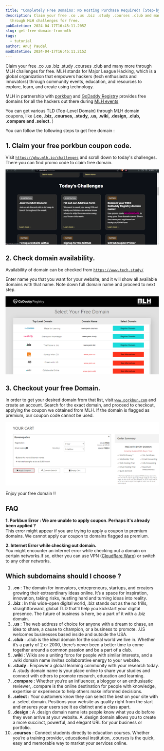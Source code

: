 ```yaml
---
title: "Completely Free Domains: No Hosting Purchase Required! [Step-by-Step Guide]"
description: Claim your free .co .us .biz .study .courses .club and many more
  through MLH challenges for free.
pubDatetime: 2024-04-17T16:45:11.205Z
slug: get-free-domain-from-mlh
tags:
  - tutorial
author: Anuj Paudel
modDatetime: 2024-04-17T16:45:11.215Z
---
```


Claim your free .co .us .biz .study .courses .club and many more through MLH challenges for free. MLH stands for Major League Hacking, which is a global organization that empowers hackers (tech enthusiasts and innovators) through community events, education, and resources to explore, learn, and create using technology.

MLH in partnership with [porkbun](www.porkbun.com) and [GoDaddy Registry](https://www.tech.study/) provides free domains for all the hackers out there during [MLH events](https://mlh.io/events)

You can get various TLD (Top-Level Domain) through MLH domain coupons, like (**.co, .biz, .courses, .study, .us, .wiki, .design, .club, .compare and .select.** )

You can follow the following steps to get free domain :

## 1. Claim your free porkbun coupon code.

Visit [`https://ghw.mlh.io/challenges`](https://ghw.mlh.io/challenges) and scroll down to today's challenges. There you can find promo code to claim free domain.

![challenges of MLH event's from where we can claim out free coupon](../../assets/screenshot-2024-04-17-103418.png "MLH's coupon code for free domain")

## 2. Check domain availability.

Availability of domain can be checked from [`https://www.tech.study/`](https://www.tech.study/)

Enter name you that you want for your website, and it will show all available domains with that name. Note down full domain name and proceed to next step.

![list showing available domains that we can claim for free in tech.study](../../assets/screenshot-2024-04-17-103912.png "domain availability check in tech.study")

## 3. Checkout your free Domain.

In order to get your desired domain from that list, visit [`www.porkbun.com`](www.porkbun.com) and create an account.
Search for the exact domain, and proceed to checkout, applying the coupon we obtained from MLH. If the domain is flagged as premium, our coupon code cannot be used.

![checkout page for domain after applying cupon](../../assets/screenshot-2024-04-17-104746.png "checkout page of domain ")

Enjoy your free domain !!

## FAQ

**1. Porkbun Error : We are unable to apply coupon. Perhaps it's already been applied ?**  
This error might appear if you are trying to apply a coupon to premium domains. We cannot apply our coupon to domains flagged as premium.

**2. Internet Error while checking out domain.**  
You might encounter an internet error while checking out a domain on certain networks.If so, either you can use VPN ([Cloudflare Warp](https://one.one.one.one/)) or switch to any other networks.

## Which subdomains should I choose ?

1. **.co** : The domain for innovators, entrepreneurs, startups, and creators growing their extraordinary ideas online. It’s a space for inspiration, innovation, taking risks, hustling hard and turning ideas into reality.
2. **.biz** : In this wide-open digital world, .biz stands out as the no frills, straightforward, global TLD that’ll help you kickstart your digital presence. The future of business is here, be a part of it with a .biz domain.
3. **.us** : The web address of choice for anyone with a dream to chase, an idea to share, a cause to champion, or a business to promote. .US welcomes businesses based inside and outside the USA.
4. **.club** : .club is the ideal domain for the social world we live in. Whether it’s a party of 2 or 2000, there’s never been a better time to come together around a common passion and be a part of a club.
5. **.wiki** : Wikis are a uniting force for people with similar interests, and a .wiki domain name invites collaborative energy to your website.
6. **.study** : Empower a global learning community with your research today. A .study domain name is your place online to share your studies and connect with others to promote research, education and learning.
7. **.compare** : Whether you’re an influencer, a blogger or an enthusiastic reviewer, .compare is the online destination for people with knowledge, expertise or experience to help others make informed decisions.
8. **.select** : Your customers know they can select the best on your site with a .select domain. Positions your website as quality right from the start and ensures your users see it as distinct and a class apart.
9. **.design** : A .design domain name lets people know what you do before they even arrive at your website. A .design domain allows you to create a more succinct, powerful, and elegant URL for your business or portfolio.
10. **.courses** : Connect students directly to education courses. Whether you’re a training provider, educational institution, .courses is the quick, easy and memorable way to market your services online.
